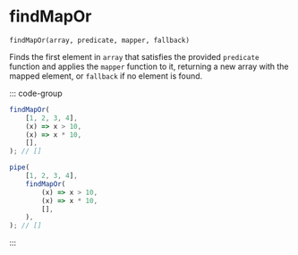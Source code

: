 # findMapOr

`findMapOr(array, predicate, mapper, fallback)`

Finds the first element in `array` that satisfies the provided `predicate` function and applies the `mapper` function to it, returning a new array with the mapped element, or `fallback` if no element is found.

::: code-group

```ts [data-first]
findMapOr(
    [1, 2, 3, 4],
    (x) => x > 10,
    (x) => x * 10,
    [],
); // []
```

```ts [data-last]
pipe(
    [1, 2, 3, 4],
    findMapOr(
        (x) => x > 10,
        (x) => x * 10,
        [],
    ),
); // []
```

:::
